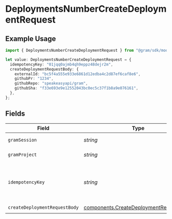 # DeploymentsNumberCreateDeploymentRequest

## Example Usage

```typescript
import { DeploymentsNumberCreateDeploymentRequest } from "@gram/sdk/models/operations";

let value: DeploymentsNumberCreateDeploymentRequest = {
  idempotencyKey: "01jqq0ajmb4qh9eppz48dejr2m",
  createDeploymentRequestBody: {
    externalId: "bc5f4a555e933e6861d12edba4c2d87ef6caf8e6",
    githubPr: "1234",
    githubRepo: "speakeasyapi/gram",
    githubSha: "f33e693e9e12552043bc0ec5c37f1b8a9e076161",
  },
};
```

## Fields

| Field                                                                                            | Type                                                                                             | Required                                                                                         | Description                                                                                      | Example                                                                                          |
| ------------------------------------------------------------------------------------------------ | ------------------------------------------------------------------------------------------------ | ------------------------------------------------------------------------------------------------ | ------------------------------------------------------------------------------------------------ | ------------------------------------------------------------------------------------------------ |
| `gramSession`                                                                                    | *string*                                                                                         | :heavy_minus_sign:                                                                               | Session header                                                                                   |                                                                                                  |
| `gramProject`                                                                                    | *string*                                                                                         | :heavy_minus_sign:                                                                               | project header                                                                                   |                                                                                                  |
| `idempotencyKey`                                                                                 | *string*                                                                                         | :heavy_check_mark:                                                                               | A unique identifier that will mitigate against duplicate deployments.                            | 01jqq0ajmb4qh9eppz48dejr2m                                                                       |
| `createDeploymentRequestBody`                                                                    | [components.CreateDeploymentRequestBody](../../models/components/createdeploymentrequestbody.md) | :heavy_check_mark:                                                                               | N/A                                                                                              |                                                                                                  |